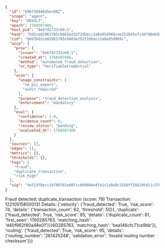 ```json
{
  "id": "696f36046d5ec682",
  "scope": "agent",
  "key": "RESULT",
  "epoch": 1760287486,
  "host_pid": "9e6742732c60:1",
  "hash": "bd2ce02961785cb683e252f2dbecc2a8a95d969cee252b45e7c44790eb924cd6",
  "cid": "QmV1bd2ce02961785cb683e252f2dbecc2a8a95d969c",
  "aicp": {
    "prov": {
      "issuer": "9e6742732c60:1",
      "created_at": 1760287486,
      "method": "automated_fraud_detection",
      "vc_type": "VerifiableCredential"
    },
    "ucon": {
      "usage_constraints": [
        "no_pii_export",
        "audit_required"
      ],
      "purpose": "fraud_detection_analysis",
      "enforcement": "mandatory"
    },
    "eval": {
      "confidence": 1.0,
      "evidence_count": 0,
      "review_status": "pending",
      "evaluated_at": 1760287486
    }
  },
  "sources": [],
  "edges": [],
  "metrics": {},
  "thresholds": {},
  "tags": [
    "fraud",
    "duplicate_transaction",
    "risk_high"
  ],
  "sig": "4ef23f8ecc1b708f81e08fcc6d90b6e4fa1c1a9a8c155bff256295d11c37e243"
}
```

Fraud detected: duplicate_transaction (score: 79)
Transaction: 122105158500131
Details: {'velocity': {'fraud_detected': True, 'risk_score': 74, 'details': {'transaction_count': 62, 'threshold': 50}}, 'duplicate': {'fraud_detected': True, 'risk_score': 85, 'details': {'duplicate_count': 61, 'first_seen': 1760285763, 'matching_hash': 'd40f962f80a48e01'}}}60285763, 'matching_hash': 'bea146cfc71ce9bb'}}, 'routing': {'fraud_detected': True, 'risk_score': 95, 'details': {'routing_number': '261425248', 'validation_error': 'Invalid routing number checksum'}}}